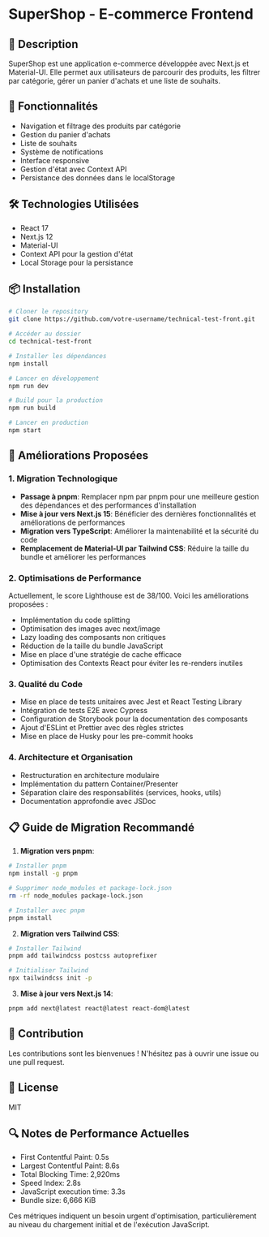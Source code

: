 # SuperShop - E-commerce Frontend

## 📝 Description

SuperShop est une application e-commerce développée avec Next.js et Material-UI. Elle permet aux
utilisateurs de parcourir des produits, les filtrer par catégorie, gérer un panier d'achats et une
liste de souhaits.

## 🚀 Fonctionnalités

- Navigation et filtrage des produits par catégorie
- Gestion du panier d'achats
- Liste de souhaits
- Système de notifications
- Interface responsive
- Gestion d'état avec Context API
- Persistance des données dans le localStorage

## 🛠 Technologies Utilisées

- React 17
- Next.js 12
- Material-UI
- Context API pour la gestion d'état
- Local Storage pour la persistance

## 📦 Installation

```bash
# Cloner le repository
git clone https://github.com/votre-username/technical-test-front.git

# Accéder au dossier
cd technical-test-front

# Installer les dépendances
npm install

# Lancer en développement
npm run dev

# Build pour la production
npm run build

# Lancer en production
npm start
```

## 🔄 Améliorations Proposées

### 1. Migration Technologique

- **Passage à pnpm**: Remplacer npm par pnpm pour une meilleure gestion des dépendances et des
  performances d'installation
- **Mise à jour vers Next.js 15**: Bénéficier des dernières fonctionnalités et améliorations de
  performances
- **Migration vers TypeScript**: Améliorer la maintenabilité et la sécurité du code
- **Remplacement de Material-UI par Tailwind CSS**: Réduire la taille du bundle et améliorer les
  performances

### 2. Optimisations de Performance

Actuellement, le score Lighthouse est de 38/100. Voici les améliorations proposées :

- Implémentation du code splitting
- Optimisation des images avec next/image
- Lazy loading des composants non critiques
- Réduction de la taille du bundle JavaScript
- Mise en place d'une stratégie de cache efficace
- Optimisation des Contexts React pour éviter les re-renders inutiles

### 3. Qualité du Code

- Mise en place de tests unitaires avec Jest et React Testing Library
- Intégration de tests E2E avec Cypress
- Configuration de Storybook pour la documentation des composants
- Ajout d'ESLint et Prettier avec des règles strictes
- Mise en place de Husky pour les pre-commit hooks

### 4. Architecture et Organisation

- Restructuration en architecture modulaire
- Implémentation du pattern Container/Presenter
- Séparation claire des responsabilités (services, hooks, utils)
- Documentation approfondie avec JSDoc

## 📋 Guide de Migration Recommandé

1. **Migration vers pnpm**:

```bash
# Installer pnpm
npm install -g pnpm

# Supprimer node_modules et package-lock.json
rm -rf node_modules package-lock.json

# Installer avec pnpm
pnpm install
```

2. **Migration vers Tailwind CSS**:

```bash
# Installer Tailwind
pnpm add tailwindcss postcss autoprefixer

# Initialiser Tailwind
npx tailwindcss init -p
```

3. **Mise à jour vers Next.js 14**:

```bash
pnpm add next@latest react@latest react-dom@latest
```

## 🤝 Contribution

Les contributions sont les bienvenues ! N'hésitez pas à ouvrir une issue ou une pull request.

## 📄 License

MIT

## 🔍 Notes de Performance Actuelles

- First Contentful Paint: 0.5s
- Largest Contentful Paint: 8.6s
- Total Blocking Time: 2,920ms
- Speed Index: 2.8s
- JavaScript execution time: 3.3s
- Bundle size: 6,666 KiB

Ces métriques indiquent un besoin urgent d'optimisation, particulièrement au niveau du chargement
initial et de l'exécution JavaScript.
